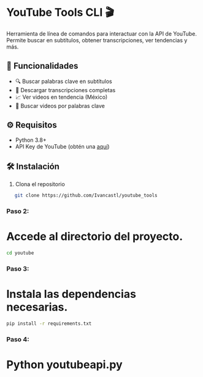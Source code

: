 # YouTube Tools CLI 🎬

Herramienta de línea de comandos para interactuar con la API de YouTube. Permite buscar en subtítulos, obtener transcripciones, ver tendencias y más.

## 🚀 Funcionalidades
- 🔍 Buscar palabras clave en subtítulos
- 📜 Descargar transcripciones completas
- 📈 Ver videos en tendencia (México)
- 🎥 Buscar videos por palabras clave

## ⚙️ Requisitos
- Python 3.8+
- API Key de YouTube (obtén una [aquí](httpsconsole.cloud.google.comapiscredentials))

## 🛠️ Instalación
1. Clona el repositorio
```bash
   git clone https://github.com/Ivancastl/youtube_tools
```

### **Paso 2:**
# Accede al directorio del proyecto.
```bash
cd youtube
```

### **Paso 3:**
# Instala las dependencias necesarias.
```bash
pip install -r requirements.txt
```

### **Paso 4:**
# Python youtubeapi.py
```bash